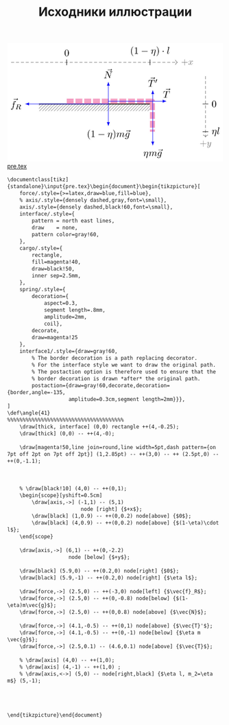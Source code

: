 ﻿---
title: "Исходники иллюстрации"
type: "notpost"
---
<a class="imag2" href="/cook/gallery/tikzpicture_283e9fa567b473e264a2d0129817abe9.tex"><img src="/cook/gallery/tikzpicture_283e9fa567b473e264a2d0129817abe9.pdf.jpg" alt=""></a>
<a href="/cook/gallery/pre">pre.tex</a>
<pre><code class="language-latex">\documentclass[tikz]{standalone}\input{pre.tex}\begin{document}\begin{tikzpicture}[
    force/.style={>=latex,draw=blue,fill=blue},
    % axis/.style={densely dashed,gray,font=\small},
    axis/.style={densely dashed,black!60,font=\small},
    interface/.style={
        pattern = north east lines,
        draw    = none,
        pattern color=gray!60,          
    },
    cargo/.style={
        rectangle,
        fill=magenta!40,
        draw=black!50,
        inner sep=2.5mm,
    },
    spring/.style={
        decoration={
            aspect=0.3, 
            segment length=.8mm, 
            amplitude=2mm,
            coil},
        decorate,
        draw=magenta!25
    },
    interface1/.style={draw=gray!60,
        % The border decoration is a path replacing decorator. 
        % For the interface style we want to draw the original path.
        % The postaction option is therefore used to ensure that the
        % border decoration is drawn *after* the original path.
        postaction={draw=gray!60,decorate,decoration={border,angle=-135,
                    amplitude=0.3cm,segment length=2mm}}},    
]
\def\angle{41}
%%%%%%%%%%%%%%%%%%%%%%%%%%%%%%%%%%%%%%
    \draw[thick, interface] (0,0) rectangle ++(4,-0.25);
    \draw[thick] (0,0) -- ++(4,-0);

    \draw[magenta!50,line join=round,line width=5pt,dash pattern={on 7pt off 2pt on 7pt off 2pt}] (1,2.85pt) -- ++(3,0) -- ++ (2.5pt,0) -- ++(0,-1.1);
   

  
    % \draw[black!10] (4,0) -- ++(0,1);
    \begin{scope}[yshift=0.5cm]
        \draw[axis,->] (-1,1) -- (5,1) 
                        node [right] {$+x$};   
        \draw[black] (1,0.9) -- ++(0,0.2) node[above] {$0$};
        \draw[black] (4,0.9) -- ++(0,0.2) node[above] {$(1-\eta)\cdot l$};    
    \end{scope}

    \draw[axis,->] (6,1) -- ++(0,-2.2) 
                    node [below] {$+y$};

    \draw[black] (5.9,0) -- ++(0.2,0) node[right] {$0$};
    \draw[black] (5.9,-1) -- ++(0.2,0) node[right] {$\eta l$};

    \draw[force,->] (2.5,0) -- ++(-3,0) node[left] {$\vec{f}_R$};
    \draw[force,->] (2.5,0) -- ++(0,-0.8) node[below] {$(1-\eta)m\vec{g}$};
    \draw[force,->] (2.5,0) -- ++(0,0.8) node[above] {$\vec{N}$};

    \draw[force,->] (4.1,-0.5) -- ++(0,1) node[above] {$\vec{T}'$};
    \draw[force,->] (4.1,-0.5) -- ++(0,-1) node[below] {$\eta m \vec{g}$};
    \draw[force,->] (2.5,0.1) -- (4.6,0.1) node[above] {$\vec{T}$};

    % \draw[axis] (4,0) -- ++(1,0);
    % \draw[axis] (4,-1) -- ++(1,0) ;
    % \draw[axis,<->] (5,0) -- node[right,black] {$\eta l, m_2=\eta m$} (5,-1);




\end{tikzpicture}\end{document}</code></pre>
